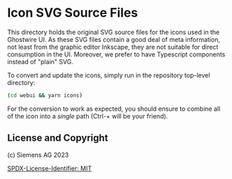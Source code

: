 # Icon SVG Source Files

This directory holds the original SVG source files for the icons used in the
Ghostwire UI. As these SVG files contain a good deal of meta information, not
least from the graphic editor Inkscape, they are not suitable for direct
consumption in the UI. Moreover, we prefer to have Typescript components instead
of "plain" SVG.

To convert and update the icons, simply run in the repository top-level directory:

```bash
(cd webui && yarn icons)
```

For the conversion to work as expected, you should ensure to combine all of the
icon into a *single* path (Ctrl-+ will be your friend).

## License and Copyright

(c) Siemens AG 2023

[SPDX-License-Identifier: MIT](../../LICENSE)
